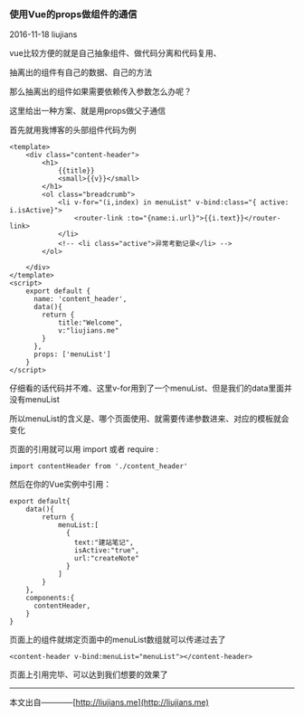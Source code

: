 ### 使用Vue的props做组件的通信

2016-11-18 liujians

vue比较方便的就是自己抽象组件、做代码分离和代码复用、

抽离出的组件有自己的数据、自己的方法

那么抽离出的组件如果需要依赖传入参数怎么办呢？

这里给出一种方案、就是用props做父子通信

首先就用我博客的头部组件代码为例

	<template>
		<div class="content-header">
			<h1>
				{{title}}
				<small>{{v}}</small>
			</h1>
			<ol class="breadcrumb">
				<li v-for="(i,index) in menuList" v-bind:class="{ active: i.isActive}">
					<router-link :to="{name:i.url}">{{i.text}}</router-link>
				</li>
				<!-- <li class="active">异常考勤记录</li> -->
			</ol>
			
		</div>
	</template>
	<script>
		export default {
		  name: 'content_header',
		  data(){
		  	return {
		  		title:"Welcome",
		  		v:"liujians.me"
		  	}
		  },
		  props: ['menuList']
		}
	</script>

仔细看的话代码并不难、这里v-for用到了一个menuList、但是我们的data里面并没有menuList

所以menuList的含义是、哪个页面使用、就需要传递参数进来、对应的模板就会变化

页面的引用就可以用 import 或者 require :

	import contentHeader from './content_header'

然后在你的Vue实例中引用：

	export default{
		data(){
	      	return {
		        menuList:[
		          {
		            text:"建站笔记",
		            isActive:"true",
		            url:"createNote"
		          }
		        ]
			}
		},
		components:{
	      contentHeader,
	    }
	}

页面上的组件就绑定页面中的menuList数组就可以传递过去了

	<content-header v-bind:menuList="menuList"></content-header>

页面上引用完毕、可以达到我们想要的效果了

___
本文出自————[http://liujians.me](http://liujians.me)